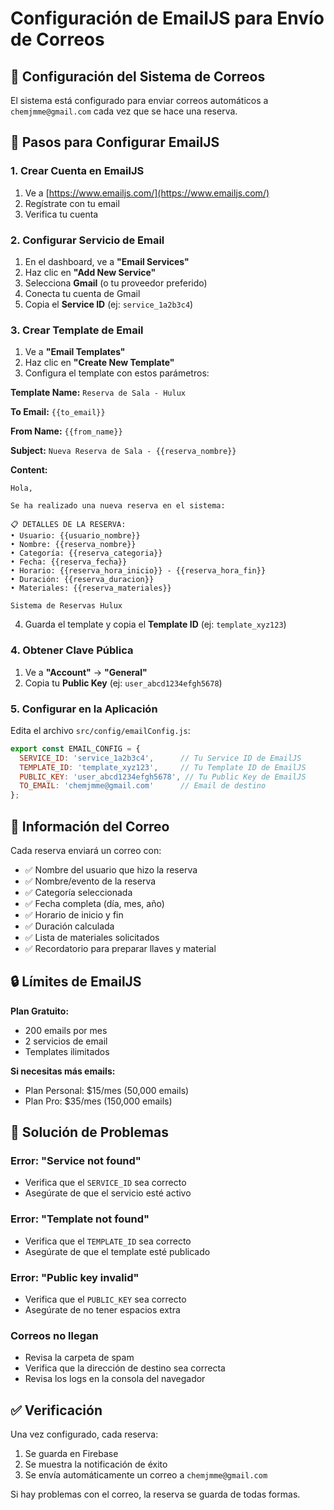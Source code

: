 # Configuración de EmailJS para Envío de Correos

## 📧 Configuración del Sistema de Correos

El sistema está configurado para enviar correos automáticos a `chemjmme@gmail.com` cada vez que se hace una reserva.

## 🔧 Pasos para Configurar EmailJS

### 1. Crear Cuenta en EmailJS
1. Ve a [https://www.emailjs.com/](https://www.emailjs.com/)
2. Regístrate con tu email
3. Verifica tu cuenta

### 2. Configurar Servicio de Email
1. En el dashboard, ve a **"Email Services"**
2. Haz clic en **"Add New Service"**
3. Selecciona **Gmail** (o tu proveedor preferido)
4. Conecta tu cuenta de Gmail
5. Copia el **Service ID** (ej: `service_1a2b3c4`)

### 3. Crear Template de Email
1. Ve a **"Email Templates"**
2. Haz clic en **"Create New Template"**
3. Configura el template con estos parámetros:

**Template Name:** `Reserva de Sala - Hulux`

**To Email:** `{{to_email}}`

**From Name:** `{{from_name}}`

**Subject:** `Nueva Reserva de Sala - {{reserva_nombre}}`

**Content:**
```
Hola,

Se ha realizado una nueva reserva en el sistema:

📋 DETALLES DE LA RESERVA:
• Usuario: {{usuario_nombre}}
• Nombre: {{reserva_nombre}}
• Categoría: {{reserva_categoria}}
• Fecha: {{reserva_fecha}}
• Horario: {{reserva_hora_inicio}} - {{reserva_hora_fin}}
• Duración: {{reserva_duracion}}
• Materiales: {{reserva_materiales}}

Sistema de Reservas Hulux
```

4. Guarda el template y copia el **Template ID** (ej: `template_xyz123`)

### 4. Obtener Clave Pública
1. Ve a **"Account"** → **"General"**
2. Copia tu **Public Key** (ej: `user_abcd1234efgh5678`)

### 5. Configurar en la Aplicación
Edita el archivo `src/config/emailConfig.js`:

```javascript
export const EMAIL_CONFIG = {
  SERVICE_ID: 'service_1a2b3c4',      // Tu Service ID de EmailJS
  TEMPLATE_ID: 'template_xyz123',     // Tu Template ID de EmailJS
  PUBLIC_KEY: 'user_abcd1234efgh5678', // Tu Public Key de EmailJS
  TO_EMAIL: 'chemjmme@gmail.com'      // Email de destino
};
```

## 📨 Información del Correo

Cada reserva enviará un correo con:
- ✅ Nombre del usuario que hizo la reserva
- ✅ Nombre/evento de la reserva
- ✅ Categoría seleccionada
- ✅ Fecha completa (día, mes, año)
- ✅ Horario de inicio y fin
- ✅ Duración calculada
- ✅ Lista de materiales solicitados
- ✅ Recordatorio para preparar llaves y material

## 🔒 Límites de EmailJS

**Plan Gratuito:**
- 200 emails por mes
- 2 servicios de email
- Templates ilimitados

**Si necesitas más emails:**
- Plan Personal: $15/mes (50,000 emails)
- Plan Pro: $35/mes (150,000 emails)

## 🚨 Solución de Problemas

### Error: "Service not found"
- Verifica que el `SERVICE_ID` sea correcto
- Asegúrate de que el servicio esté activo

### Error: "Template not found"
- Verifica que el `TEMPLATE_ID` sea correcto
- Asegúrate de que el template esté publicado

### Error: "Public key invalid"
- Verifica que el `PUBLIC_KEY` sea correcto
- Asegúrate de no tener espacios extra

### Correos no llegan
- Revisa la carpeta de spam
- Verifica que la dirección de destino sea correcta
- Revisa los logs en la consola del navegador

## ✅ Verificación

Una vez configurado, cada reserva:
1. Se guarda en Firebase
2. Se muestra la notificación de éxito
3. Se envía automáticamente un correo a `chemjmme@gmail.com`

Si hay problemas con el correo, la reserva se guarda de todas formas.